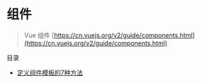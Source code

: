 # 组件

> Vue 组件 [https://cn.vuejs.org/v2/guide/components.html](https://cn.vuejs.org/v2/guide/components.html)


目录

- [定义组件模板的7种方法](Component/定义组件模板的7种方法.md)
